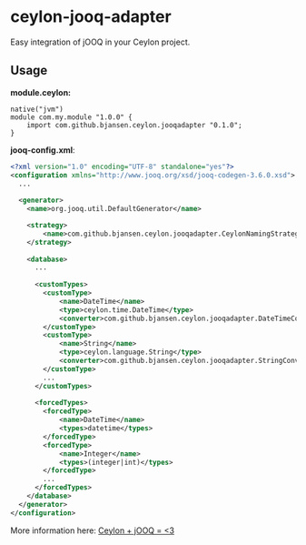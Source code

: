 # ceylon-jooq-adapter
Easy integration of jOOQ in your Ceylon project.

## Usage

**module.ceylon:**

```ceylon
native("jvm")
module com.my.module "1.0.0" {
    import com.github.bjansen.ceylon.jooqadapter "0.1.0";
}
```

**jooq-config.xml**:

```xml
<?xml version="1.0" encoding="UTF-8" standalone="yes"?>
<configuration xmlns="http://www.jooq.org/xsd/jooq-codegen-3.6.0.xsd">
  ...
  
  <generator>
    <name>org.jooq.util.DefaultGenerator</name>

    <strategy>
        <name>com.github.bjansen.ceylon.jooqadapter.CeylonNamingStrategy</name>
    </strategy>
    
    <database>
      ...
      
      <customTypes>
      	<customType>
            <name>DateTime</name>
            <type>ceylon.time.DateTime</type>
            <converter>com.github.bjansen.ceylon.jooqadapter.DateTimeConverter</converter>
      	</customType>
        <customType>
            <name>String</name>
            <type>ceylon.language.String</type>
            <converter>com.github.bjansen.ceylon.jooqadapter.StringConverter</converter>
        </customType>
        ...
      </customTypes>
      
      <forcedTypes>
      	<forcedType>
      		<name>DateTime</name>
      		<types>datetime</types>
      	</forcedType>
        <forcedType>
            <name>Integer</name>
            <types>(integer|int)</types>
        </forcedType>
        ...
      </forcedTypes>
    </database>
  </generator>
</configuration>
```

More information here: [Ceylon + jOOQ = <3](http://bjansen.github.io/ceylon/2015/08/24/ceylon-plus-jooq-equals-heart.html)
